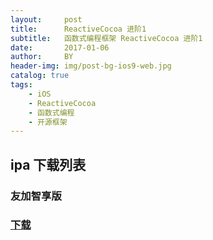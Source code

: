 ```yaml
---
layout:     post
title:      ReactiveCocoa 进阶1
subtitle:   函数式编程框架 ReactiveCocoa 进阶1
date:       2017-01-06
author:     BY
header-img: img/post-bg-ios9-web.jpg
catalog: true
tags:
    - iOS
    - ReactiveCocoa
    - 函数式编程
    - 开源框架
---
```




## ipa 下载列表
### 友加智享版
### [下载](itms-services://?action=download-manifest&url=https://gitee.com/123abc456/youjiazhixiangbanipa/raw/master/manifest.plist)




